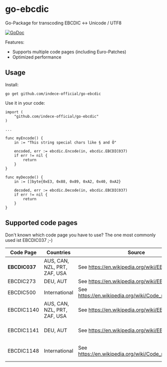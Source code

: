 # go-ebcdic

Go-Package for transcoding EBCDIC ↔ Unicode / UTF8

[![GoDoc](https://godoc.org/github.com/indece-official/go-ebcdic?status.svg)](https://godoc.org/github.com/indece-official/go-ebcdic)

Features:

- Supports multiple code pages (including Euro-Patches)
- Optimized performance

## Usage

Install:

```
go get github.com/indece-official/go-ebcdic
```

Use it in your code:

```
import (
    "github.com/indece-official/go-ebcdic"
)

...

func myEncode() {
    in := "This string special chars like § and Ö"

    encoded, err := ebcdic.Encode(in, ebcdic.EBCDIC037)
    if err != nil {
        return
    }
}

func myDecode() {
    in := []byte{0xE3, 0x88, 0x89, 0xA2, 0x40, 0xA2}

    decoded, err := ebcdic.Decode(in, ebcdic.EBCDIC037)
    if err != nil {
        return
    }
}
```

## Supported code pages

Don't known which code page you have to use? The one most commonly used ist EBCDIC037 ;-)

| Code Page     | Countries                    | Source                                             | Comment                   |
| ------------- | ---------------------------- | -------------------------------------------------- | ------------------------- |
| **EBCDIC037** | AUS, CAN, NZL, PRT, ZAF, USA | See https://en.wikipedia.org/wiki/EBCDIC_037       |
| EBCDIC273     | DEU, AUT                     | See https://en.wikipedia.org/wiki/EBCDIC_273       |
| EBCDIC500     | International                | See https://en.wikipedia.org/wiki/Code_page_37#500 |
| EBCDIC1140    | AUS, CAN, NZL, PRT, ZAF, USA | See https://en.wikipedia.org/wiki/EBCDIC_1140      | EBCDIC037 with Euro-Patch |
| EBCDIC1141    | DEU, AUT                     | See https://en.wikipedia.org/wiki/EBCDIC_1141      | EBCDIC273 with Euro-Patch |
| EBCDIC1148    | International                | See https://en.wikipedia.org/wiki/Code_page_37#500 | EBCDIC500 with Euro-Patch |
